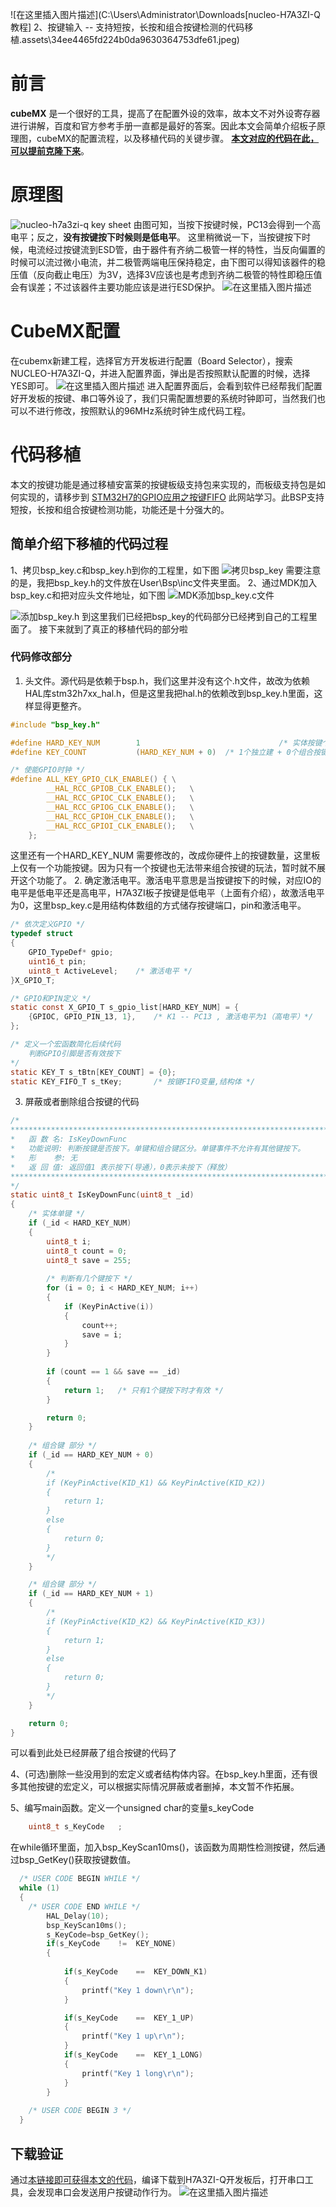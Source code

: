 ﻿﻿![在这里插入图片描述](C:\Users\Administrator\Downloads\[nucleo-H7A3ZI-Q教程] 2、按键输入 -- 支持短按，长按和组合按键检测的代码移植.assets\34ee4465fd224b0da9630364753dfe61.jpeg)
# 前言
   **cubeMX**  是一个很好的工具，提高了在配置外设的效率，故本文不对外设寄存器进行讲解，百度和官方参考手册一直都是最好的答案。因此本文会简单介绍板子原理图，cubeMX的配置流程，以及移植代码的关键步骤。
   **[本文对应的代码在此，可以提前克隆下来](https://github.com/ALanStewart47/Project-H7A3ZI-Q/tree/main/Software/2.key)**。

# 原理图
![nucleo-h7a3zi-q key sheet](https://img-blog.csdnimg.cn/direct/af5ba7c24cf945a4a2f7efd9398c5bb6.png)
由图可知，当按下按键时候，PC13会得到一个高电平；反之，**没有按键按下时候则是低电平**。
这里稍微说一下，当按键按下时候，电流经过按键流到ESD管，由于器件有齐纳二极管一样的特性，当反向偏置的时候可以流过微小电流，并二极管两端电压保持稳定，由下图可以得知该器件的稳压值（反向截止电压）为3V，选择3V应该也是考虑到齐纳二极管的特性即稳压值会有误差；不过该器件主要功能应该是进行ESD保护。
![在这里插入图片描述](https://img-blog.csdnimg.cn/direct/326ae069c9874ccfa593348b05ef2cf3.png)
# CubeMX配置 
在cubemx新建工程，选择官方开发板进行配置（Board Selector），搜索NUCLEO-H7A3ZI-Q，并进入配置界面，弹出是否按照默认配置的时候，选择YES即可。
![在这里插入图片描述](https://img-blog.csdnimg.cn/direct/90b848fa93384e57b3b6d286fb6cb965.png)
进入配置界面后，会看到软件已经帮我们配置好开发板的按键、串口等外设了，我们只需配置想要的系统时钟即可，当然我们也可以不进行修改，按照默认的96MHz系统时钟生成代码工程。

# 代码移植
本文的按键功能是通过移植安富莱的按键板级支持包来实现的，而板级支持包是如何实现的，请移步到 [STM32H7的GPIO应用之按键FIFO](https://www.cnblogs.com/armfly/p/10879956.html) 此网站学习。此BSP支持短按，长按和组合按键检测功能，功能还是十分强大的。

## 简单介绍下移植的代码过程
1、拷贝bsp_key.c和bsp_key.h到你的工程里，如下图
![拷贝bsp_key](https://img-blog.csdnimg.cn/direct/dd9e2937f6234e8492b198587a222e0f.png)
需要注意的是，我把bsp_key.h的文件放在User\Bsp\inc文件夹里面。
2、通过MDK加入bsp_key.c和把对应头文件地址，如下图
![MDK添加bsp_key.c文件](https://img-blog.csdnimg.cn/direct/26bd45eb89af4caeba44bb45970d2b42.png)

![添加bsp_key.h](https://img-blog.csdnimg.cn/direct/edb245424f4c4566805f89c17411b0ad.png)
到这里我们已经把bsp_key的代码部分已经拷到自己的工程里面了。
接下来就到了真正的移植代码的部分啦

### 代码修改部分

 1. 头文件。源代码是依赖于bsp.h，我们这里并没有这个.h文件，故改为依赖HAL库stm32h7xx_hal.h，但是这里我把hal.h的依赖改到bsp_key.h里面，这样显得更整齐。

```c
#include "bsp_key.h"

#define HARD_KEY_NUM	    1	   							/* 实体按键个数（根据自己的项目实际来） */	
#define KEY_COUNT   	 	(HARD_KEY_NUM + 0)	/* 1个独立建 + 0个组合按键 */

/* 使能GPIO时钟 */
#define ALL_KEY_GPIO_CLK_ENABLE() {	\
		__HAL_RCC_GPIOB_CLK_ENABLE();	\
		__HAL_RCC_GPIOC_CLK_ENABLE();	\
		__HAL_RCC_GPIOG_CLK_ENABLE();	\
		__HAL_RCC_GPIOH_CLK_ENABLE();	\
		__HAL_RCC_GPIOI_CLK_ENABLE();	\
	};

```
这里还有一个HARD_KEY_NUM 需要修改的，改成你硬件上的按键数量，这里板上仅有一个功能按键。因为只有一个按键也无法带来组合按键的玩法，暂时就不展开这个功能了。
 2. 确定激活电平。激活电平意思是当按键按下的时候，对应IO的电平是低电平还是高电平，H7A3ZI板子按键是低电平（上面有介绍），故激活电平为0，这里bsp_key.c是用结构体数组的方式储存按键端口，pin和激活电平。

```c
/* 依次定义GPIO */
typedef struct
{
	GPIO_TypeDef* gpio;
	uint16_t pin;
	uint8_t ActiveLevel;	/* 激活电平 */
}X_GPIO_T;

/* GPIO和PIN定义 */
static const X_GPIO_T s_gpio_list[HARD_KEY_NUM] = {
	{GPIOC, GPIO_PIN_13, 1},	/* K1 -- PC13 , 激活电平为1（高电平）*/
};	

/* 定义一个宏函数简化后续代码 
	判断GPIO引脚是否有效按下
*/
static KEY_T s_tBtn[KEY_COUNT] = {0};
static KEY_FIFO_T s_tKey;		/* 按键FIFO变量,结构体 */
```

 3. 屏蔽或者删除组合按键的代码

```c
/*
*********************************************************************************************************
*	函 数 名: IsKeyDownFunc
*	功能说明: 判断按键是否按下。单键和组合键区分。单键事件不允许有其他键按下。
*	形    参: 无
*	返 回 值: 返回值1 表示按下(导通），0表示未按下（释放）
*********************************************************************************************************
*/
static uint8_t IsKeyDownFunc(uint8_t _id)
{
	/* 实体单键 */
	if (_id < HARD_KEY_NUM)
	{
		uint8_t i;
		uint8_t count = 0;
		uint8_t save = 255;
		
		/* 判断有几个键按下 */
		for (i = 0; i < HARD_KEY_NUM; i++)
		{
			if (KeyPinActive(i)) 
			{
				count++;
				save = i;
			}
		}
		
		if (count == 1 && save == _id)
		{
			return 1;	/* 只有1个键按下时才有效 */
		}		

		return 0;
	}
	
	/* 组合键 部分 */
	if (_id == HARD_KEY_NUM + 0)
	{
		/*
		if (KeyPinActive(KID_K1) && KeyPinActive(KID_K2))
		{
			return 1;
		}
		else
		{
			return 0;
		}
		*/
	}

	/* 组合键 部分 */
	if (_id == HARD_KEY_NUM + 1)
	{
		/*
		if (KeyPinActive(KID_K2) && KeyPinActive(KID_K3))
		{
			return 1;
		}
		else
		{
			return 0;
		}
		*/
	}

	return 0;
}
```
可以看到此处已经屏蔽了组合按键的代码了

4、(可选)删除一些没用到的宏定义或者结构体内容。在bsp_key.h里面，还有很多其他按键的宏定义，可以根据实际情况屏蔽或者删掉，本文暂不作拓展。

5、编写main函数。定义一个unsigned char的变量s_keyCode

```c
	uint8_t s_KeyCode	;
```
在while循环里面，加入bsp_KeyScan10ms()，该函数为周期性检测按键，然后通过bsp_GetKey()获取按键数值。

```c
  /* USER CODE BEGIN WHILE */
  while (1)
  {
    /* USER CODE END WHILE */
		HAL_Delay(10);
		bsp_KeyScan10ms();
		s_KeyCode=bsp_GetKey();
		if(s_KeyCode	!=	KEY_NONE)
		{
			
			if(s_KeyCode	==	KEY_DOWN_K1)
			{
				printf("Key 1 down\r\n");
			}

			if(s_KeyCode	==	KEY_1_UP)
			{
				printf("Key 1 up\r\n");
			}
			if(s_KeyCode	==	KEY_1_LONG)
			{
				printf("Key 1 long\r\n");
			}
		}
		
    /* USER CODE BEGIN 3 */
  }
```
## 下载验证
通过[本链接即可获得本文的代码](https://github.com/ALanStewart47/Project-H7A3ZI-Q/tree/main/Software/2.key/Key_Polling)，编译下载到H7A3ZI-Q开发板后，打开串口工具，会发现串口会发送用户按键动作行为。
![在这里插入图片描述](https://img-blog.csdnimg.cn/direct/9b5709ea49724a5498b4eca3c59a101f.png)

